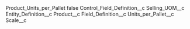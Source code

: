 <?xml version="1.0" encoding="UTF-8"?>
<CustomMetadata xmlns="http://soap.sforce.com/2006/04/metadata" xmlns:xsi="http://www.w3.org/2001/XMLSchema-instance" xmlns:xsd="http://www.w3.org/2001/XMLSchema">
    <label>Product_Units_per_Pallet</label>
    <protected>false</protected>
    <values>
        <field>Control_Field_Definition__c</field>
        <value xsi:type="xsd:string">Selling_UOM__c</value>
    </values>
    <values>
        <field>Entity_Definition__c</field>
        <value xsi:type="xsd:string">Product__c</value>
    </values>
    <values>
        <field>Field_Definition__c</field>
        <value xsi:type="xsd:string">Units_per_Pallet__c</value>
    </values>
    <values>
        <field>Scale__c</field>
        <value xsi:nil="true"/>
    </values>
</CustomMetadata>
